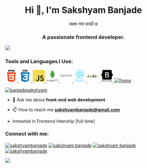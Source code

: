 
<h1 align="center">Hi 👋, I'm Sakshyam Banjade</h1>
<p align="center">सक्षम नाम काफी छ</p>
<h3 align="center">A passionate frontend developer.</h3>

<p align="left"> <img src="https://lh3.googleusercontent.com/pw/AL9nZEWIXVoMKQ0jAYa0bODtRwtBgbx3F7yKWR9aogNFf5aTY3-r2zU1l_FaN7OpWzSE9cSirUBJno5vyPUaj3JcFKh2gIWcGjwJeCGbKoXbCLzOdBRrX8Ss49MLrBJezeuIBK6e1mxzFVFLhGqEU2bTdII=w958-h537-no" /> </p>

<h3 align="left">Tools and Languages I Use:</h3>
<p align="left"> 
<a href="https://www.w3.org/html/" target="_blank" rel="noreferrer"> <img src="https://raw.githubusercontent.com/devicons/devicon/master/icons/html5/html5-original-wordmark.svg" alt="html5" width="40" height="40"/> </a>  <a href="https://www.w3schools.com/css/" target="_blank" rel="noreferrer"> <img src="https://raw.githubusercontent.com/devicons/devicon/master/icons/css3/css3-original-wordmark.svg" alt="css3" width="40" height="40"/> </a><a href="https://developer.mozilla.org/en-US/docs/Web/JavaScript" target="_blank" rel="noreferrer"> <img src="https://raw.githubusercontent.com/devicons/devicon/master/icons/javascript/javascript-original.svg" alt="javascript" width="40" height="40"/> </a> <a href="https://www.mongodb.com/" target="_blank" rel="noreferrer"> <img src="https://raw.githubusercontent.com/devicons/devicon/master/icons/mongodb/mongodb-original-wordmark.svg" alt="mongodb" width="40" height="40"/> </a>  <a href="https://expressjs.com" target="_blank" rel="noreferrer"> <img src="https://raw.githubusercontent.com/devicons/devicon/master/icons/express/express-original-wordmark.svg" alt="express" width="40" height="40"/> </a><a href="https://reactjs.org/" target="_blank" rel="noreferrer"> <img src="https://raw.githubusercontent.com/devicons/devicon/master/icons/react/react-original-wordmark.svg" alt="react" width="40" height="40"/> </a><a href="https://nodejs.org" target="_blank" rel="noreferrer"> <img src="https://raw.githubusercontent.com/devicons/devicon/master/icons/nodejs/nodejs-original-wordmark.svg" alt="nodejs" width="40" height="40"/> </a> <a href="https://getbootstrap.com" target="_blank" rel="noreferrer"> <img src="https://raw.githubusercontent.com/devicons/devicon/master/icons/bootstrap/bootstrap-plain-wordmark.svg" alt="bootstrap" width="40" height="40"/> </a><a href="https://www.figma.com/" target="_blank" rel="noreferrer"> <img src="https://www.vectorlogo.zone/logos/figma/figma-icon.svg" alt="figma" width="40" height="40"/> </a> 
 

  
 

  

  

  

  

  
  

  

  



</p>
<p align="left"> <a href="https://github.com/ryo-ma/github-profile-trophy"><img src="https://github-profile-trophy.vercel.app/?username=banjadesakshyam" alt="banjadesakshyam" /></a> </p>



- 💬 Ask me about **front-end web development**

- 📫 How to reach me **sakshyambanjade@gmail.com**

- Intrested in Frontend Intership [full time]



          
<h3 align="left">Connect with me:</h3>
<p align="left">
<a href="https://twitter.com/sakshyambanjade" target="blank"><img align="center" src="https://raw.githubusercontent.com/rahuldkjain/github-profile-readme-generator/master/src/images/icons/Social/twitter.svg" alt="sakshyambanjade" height="30" width="40" /></a>
<a href="https://linkedin.com/in/sakshyam banjade" target="blank"><img align="center" src="https://raw.githubusercontent.com/rahuldkjain/github-profile-readme-generator/master/src/images/icons/Social/linked-in-alt.svg" alt="sakshyam banjade" height="30" width="40" /></a>
<a href="https://stackoverflow.com/users/sakshyam banjade" target="blank"><img align="center" src="https://raw.githubusercontent.com/rahuldkjain/github-profile-readme-generator/master/src/images/icons/Social/stack-overflow.svg" alt="sakshyam banjade" height="30" width="40" /></a>
<a href="https://www.leetcode.com/sakshyambanjade" target="blank"><img align="center" src="https://raw.githubusercontent.com/rahuldkjain/github-profile-readme-generator/master/src/images/icons/Social/leet-code.svg" alt="sakshyambanjade" height="30" width="40" /></a>
</p>
<!-- <p><img align="center" src="https://github-readme-streak-stats.herokuapp.com/?user=banjadesakshyam&" alt="banjadesakshyam" /></p> -->




<!-- <p>&nbsp;<img align="center" src="https://github-readme-stats.vercel.app/api?username=banjadesakshyam&show_icons=true&locale=en" alt="banjadesakshyam" /></p> -->


<!-- <p><img align="left" src="https://github-readme-stats.vercel.app/api/top-langs?username=banjadesakshyam&show_icons=true&locale=en&layout=compact" alt="banjadesakshyam" /></p>
 -->
 
 
 
 
 
 
 
 
 
 
 
 
 <p align="left"> <img src="https://lh3.googleusercontent.com/epoYM_4xpYYx4E4BlQenqKcr0VnLyeNffl-KUoDix0kaPeNhZ4N2Ht8asXwjO6QVmqosLY47yw1WdVeuBrdB3ZGc4lohO2e9bYse-yv9McdCwn90xa1dPg2pOnvPeKUa2c0CiFnxm12tLz3hmgTfYsoIWjDC6GZ63FfIFFxS23exLG-YeVAyXEU-HBOPVNtOlKIGU0MSgsGA4OPprX8HFLDLg8rdfB8imc_Zj4zbn0k5fZefZlGaTuDv7DwVSL7EIyYRL5PAYJbolKof0vulADDaTFtP--WJG0tBT5lPgzsZ5zIKIyIABGiDK0k4wyt7hxHD02-3OZlWSWY2ZoT7Pquy7Nr-avwXSscKq_VeQs07Rn8Iswhd3tSmJlgjH1EQZe192TcFlq5ZysOXkxYhmjo3SM8F9xxp9zAwpk1aLj1gzTk4xF2P7_gXQ6yLNvnmb0gSCe-BoBgN5sFVa6Ky9Ni4ylaTkS0WkHBR7AwA-04eT42yRv7CLKWQIhewEaGPpq-sqaSmYdeNaseS2BNpvlJggYnMBieQOBUoZwGhIrKT4z0wGLqSzKKbZm7tncGLrwH-0Uaw4JT7m_F4kvGfxjTnsX_zVyMdOrANusF4Vmt5y7oY7hky_B8Je2tNZpqZozNac7A9H-mANWWPWJij5ItCSntPM49fUw-dYuEhGxIeIOb1-TpREVed5ydoZvWK1qkWPhre_B0gEVPl0YgViNcEW1-zFUgKt1mRCeWe_Yyt6lSAdQ9F8y9scc28iJU5dCZdjxV2jQPI2JPmQ_pf5SOPPdJJ8mCqe3cj6VYtpFaGhb5Ixw5px91OHw5WLIttYY8JHaXuIpQgRmkvBsvcY-DlAuzCinPPMBY8PEYpiqQYdz8eRlNuS2PyFYPgWgtvMjoRcaKrJUdfYBQtKEeNgEuh9fE_0gAX7J2UcoRiRqgta9v7beO1OxS0_LezOSZi4KkvxxnosVOpcM1r5P10J5I_DXtiksqEve8Psv04RRb6ZDDQ9rq7f9Zv1A9BJ1W4kCG8f1lR-sx7GLa2ZVaMul_mLITx=w278-h183-no?authuser=0" /> </p>



 
 
 
 
 
 
  
 
 
